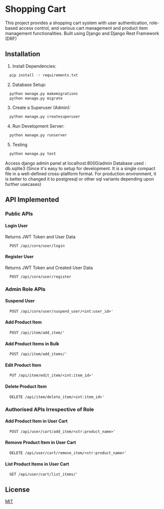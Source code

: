 
# Shopping Cart

This project provides a shopping cart system with user authentication, role-based access control, and various cart management and product item management functionalities. Built using Django and Django Rest Framework (DRF)


## Installation

1. Install Dependencies:

```bash
  pip install -r requirements.txt
```

2. Database Setup:

```bash
  python manage.py makemigrations
  python manage.py migrate
```

3. Create a Superuser (Admin):

```bash
  python manage.py createsuperuser
```

4. Run Development Server:

```bash
  python manage.py runserver
```

5. Testing

```bash
  python manage.py test
```

Access django admin panel at localhost:8000/admin
Database used : db.sqlite3 (Since it's easy to setup for development. It is a single compact file in a well-defined cross-platform format. For production environment, it is better to changed it to postgresql or other sql variants depending upon further usecases)

    
## API Implemented

### Public APIs

#### Login User
Returns JWT Token and User Data
```http
  POST /api/core/user/login
```

#### Register User
Returns JWT Token and Created User Data
```http
  POST /api/core/user/register
```

### Admin Role APIs

#### Suspend User
```http
  POST /api/core/user/suspend_user/<int:user_id>'
```

#### Add Product Item
```http
  POST /api/item/add_item/'
```

#### Add Product Items in Bulk
```http
  POST /api/item/add_items/'
```

#### Edit Product Item
```http
  PUT /api/item/edit_item/<int:item_id>'
```

#### Delete Product Item
```http
  DELETE /api/item/delete_item/<int:item_id>'
```

### Authorised APIs Irrespective of Role 

#### Add Product Item in User Cart
```http
  POST /api/user/cart/add_item/<str:product_name>'
```

#### Remove Product Item in User Cart
```http
  DELETE /api/user/cart/remove_item/<str:product_name>'
```

#### List Product Items in User Cart
```http
  GET /api/user/cart/list_items/'
```


## License

[MIT](https://choosealicense.com/licenses/mit/)

